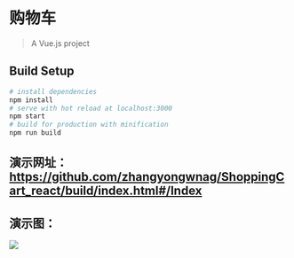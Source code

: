 # 购物车

> A Vue.js project
>
## Build Setup

``` bash
# install dependencies
npm install
# serve with hot reload at localhost:3000
npm start
# build for production with minification
npm run build
```



## 演示网址：https://github.com/zhangyongwnag/ShoppingCart_react/build/index.html#/Index
## 演示图：
![](https://img-blog.csdnimg.cn/20190923174058901.gif)